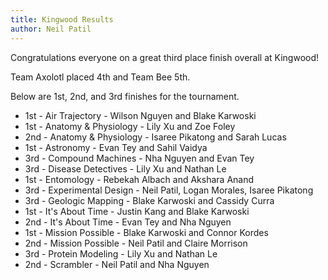 ```yaml
---
title: Kingwood Results
author: Neil Patil
---
```

Congratulations everyone on a great third place finish overall at Kingwood!

Team Axolotl placed 4th and Team Bee 5th.

Below are 1st, 2nd, and 3rd finishes for the tournament.

* 1st - Air Trajectory - Wilson Nguyen and Blake Karwoski
* 1st - Anatomy &amp; Physiology - Lily Xu and Zoe Foley
* 2nd - Anatomy &amp; Physiology - Isaree Pikatong and Sarah Lucas
* 1st - Astronomy - Evan Tey and Sahil Vaidya
* 3rd - Compound Machines - Nha Nguyen and Evan Tey
* 3rd - Disease Detectives - Lily Xu and Nathan Le
* 1st - Entomology - Rebekah Albach and Akshara Anand
* 3rd - Experimental Design - Neil Patil, Logan Morales, Isaree Pikatong
* 3rd - Geologic Mapping - Blake Karwoski and Cassidy Curra
* 1st - It's About Time - Justin Kang and Blake Karwoski
* 2nd - It's About Time - Evan Tey and Nha Nguyen
* 1st - Mission Possible - Blake Karwoski and Connor Kordes
* 2nd - Mission Possible - Neil Patil and Claire Morrison
* 3rd - Protein Modeling - Lily Xu and Nathan Le
* 2nd - Scrambler - Neil Patil and Nha Nguyen
